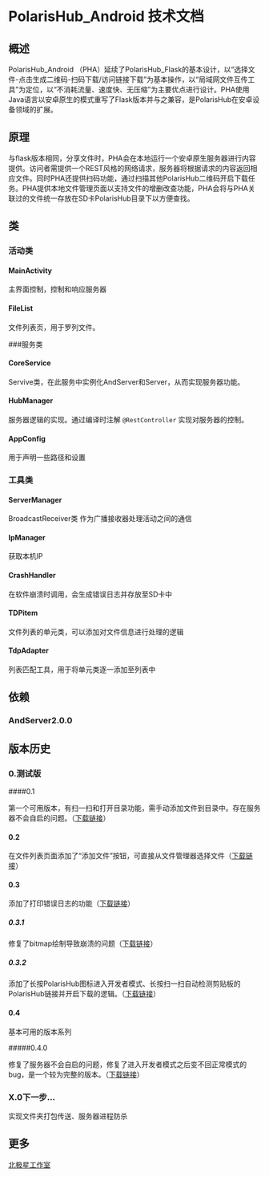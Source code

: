 # PolarisHub_Android 技术文档

## 概述

PolarisHub_Android （PHA）延续了PolarisHub_Flask的基本设计，以“选择文件-点击生成二维码-扫码下载/访问链接下载”为基本操作，以“局域网文件互传工具”为定位，以“不消耗流量、速度快、无压缩”为主要优点进行设计。PHA使用Java语言以安卓原生的模式重写了Flask版本并与之兼容，是PolarisHub在安卓设备领域的扩展。

## 原理

与flask版本相同，分享文件时，PHA会在本地运行一个安卓原生服务器进行内容提供。访问者需提供一个REST风格的网络请求，服务器将根据请求的内容返回相应文件。同时PHA还提供扫码功能，通过扫描其他PolarisHub二维码开启下载任务。PHA提供本地文件管理页面以支持文件的增删改查功能，PHA会将与PHA关联过的文件统一存放在SD卡PolarisHub目录下以方便查找。

## 类

### 活动类

#### MainActivity

主界面控制，控制和响应服务器

#### FileList

文件列表页，用于罗列文件。

###服务类

#### CoreService

Servive类，在此服务中实例化AndServer和Server，从而实现服务器功能。

#### HubManager

服务器逻辑的实现。通过编译时注解 `@RestController` 实现对服务器的控制。

#### AppConfig

用于声明一些路径和设置

### 工具类

#### ServerManager

BroadcastReceiver类 作为广播接收器处理活动之间的通信

#### IpManager

获取本机IP

#### CrashHandler

在软件崩溃时调用，会生成错误日志并存放至SD卡中

#### TDPitem

文件列表的单元类，可以添加对文件信息进行处理的逻辑

#### TdpAdapter

列表匹配工具，用于将单元类逐一添加至列表中





## 依赖

### AndServer2.0.0



## 版本历史

### 0.测试版

####0.1

第一个可用版本，有扫一扫和打开目录功能，需手动添加文件到目录中。存在服务器不会自启的问题。（[下载链接](https://github.com/PolarisStudio/PolarisHub_App/blob/7cb13a3acd43dbf438ae329c5d9ff58ad7df3fd4/app/release/app-release.apk?raw=true)）

#### 0.2

在文件列表页面添加了“添加文件”按钮，可直接从文件管理器选择文件（[下载链接](https://github.com/PolarisStudio/PolarisHub_App/blob/0e185130de4cc1ae9919d005b86d2903e8ea6743/app/release/app-release.apk?raw=true)）

#### 0.3

添加了打印错误日志的功能（[下载链接](https://github.com/PolarisStudio/PolarisHub_App/blob/273dc88c7f2fb8cf44e85d60ec30534bb1a9ad6e/app/release/app-release.apk?raw=true)）

##### 0.3.1

修复了bitmap绘制导致崩溃的问题（[下载链接](https://github.com/PolarisStudio/PolarisHub_App/blob/04fbc22224e6d6dee94b54f040dfdeb3543c0a0a/app/release/app-release.apk?raw=true)）

##### 0.3.2

添加了长按PolarisHub图标进入开发者模式、长按扫一扫自动检测剪贴板的PolarisHub链接并开启下载的逻辑。（[下载链接](https://github.com/PolarisStudio/PolarisHub_App/blob/1d906bc5919e5e03d5666bc7026dad247705d5d8/app/release/app-release.apk?raw=true)）

#### 0.4

基本可用的版本系列

#####0.4.0

修复了服务器不会自启的问题，修复了进入开发者模式之后变不回正常模式的bug，是一个较为完整的版本。（[下载链接](https://github.com/PolarisStudio/PolarisHub_App/blob/d58b5c1242f3520cc398ef65cd10319838490f2a/app/release/app-release.apk?raw=true)）

### X.0下一步...

实现文件夹打包传送、服务器进程防杀

## 更多

[北极星工作室](https://github.com/PolarisStudio)